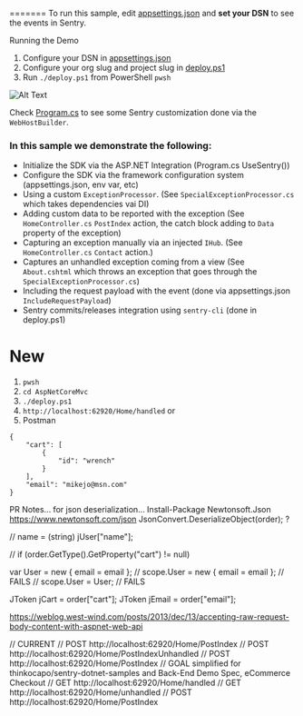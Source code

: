 =======
To run this sample, edit [appsettings.json](appsettings.json) and **set your DSN** to see the events in Sentry.

Running the Demo
1. Configure your DSN in [appsettings.json](appsettings.json)
2. Configure your org slug and project slug in [deploy.ps1](deploy.ps1)
3. Run `./deploy.ps1` from PowerShell `pwsh`

![Alt Text](configure-launch-demo.gif)

Check [Program.cs](Program.cs) to see some Sentry customization done via the `WebHostBuilder`.

### In this sample we demonstrate the following:

* Initialize the SDK via the ASP.NET Integration (Program.cs UseSentry())
* Configure the SDK via the framework configuration system (appsettings.json, env var, etc)
* Using a custom `ExceptionProcessor`. (See `SpecialExceptionProcessor.cs` which takes dependencies vai DI)
* Adding custom data to be reported with the exception (See `HomeController.cs` `PostIndex` action, the catch block adding to `Data` property of the exception)
* Capturing an exception manually via an injected `IHub`. (See `HomeController.cs` `Contact` action.)
* Captures an unhandled exception coming from a view (See `About.cshtml` which throws an exception that goes through the `SpecialExceptionProcessor.cs`)
* Including the request payload with the event (done via appsettings.json `IncludeRequestPayload`)
* Sentry commits/releases integration using `sentry-cli` (done in deploy.ps1)



# New
1. `pwsh`
2. `cd AspNetCoreMvc` 
2. `./deploy.ps1`
3. `http://localhost:62920/Home/handled`
or
4. Postman
```
{ 
	"cart": [
		{ 
			"id": "wrench"
		}
	],
	"email": "mikejo@msn.com"
}
```

PR Notes...
for json deserialization...
Install-Package Newtonsoft.Json
https://www.newtonsoft.com/json
JsonConvert.DeserializeObject(order); ?

// name = (string) jUser["name"];

// if (order.GetType().GetProperty("cart") != null)



var User = new { email = email };
// scope.User = new { email = email }; // FAILS
// scope.User = User; // FAILS


JToken jCart = order["cart"];
JToken jEmail = order["email"];


https://weblog.west-wind.com/posts/2013/dec/13/accepting-raw-request-body-content-with-aspnet-web-api


// CURRENT
// POST http://localhost:62920/Home/PostIndex
// POST http://localhost:62920/Home/PostIndexUnhandled
// POST http://localhost:62920/Home/PostIndex
// GOAL simplified for thinkocapo/sentry-dotnet-samples and Back-End Demo Spec, eCommerce Checkout
// GET  http://localhost:62920/Home/handled
// GET  http://localhost:62920/Home/unhandled
// POST http://localhost:62920/Home/PostIndex